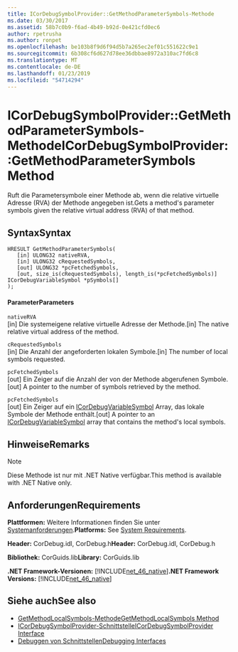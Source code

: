```yaml
---
title: ICorDebugSymbolProvider::GetMethodParameterSymbols-Methode
ms.date: 03/30/2017
ms.assetid: 58b7c0b9-f6ad-4b49-b92d-0e421cfd0ec6
author: rpetrusha
ms.author: ronpet
ms.openlocfilehash: be103b8f9d6f94d5b7a265ec2ef01c551622c9e1
ms.sourcegitcommit: 6b308cf6d627d78ee36dbbae8972a310ac7fd6c8
ms.translationtype: MT
ms.contentlocale: de-DE
ms.lasthandoff: 01/23/2019
ms.locfileid: "54714294"
---
```

# <a name="icordebugsymbolprovidergetmethodparametersymbols-method"></a><span data-ttu-id="dbca8-102">ICorDebugSymbolProvider::GetMethodParameterSymbols-Methode</span><span class="sxs-lookup"><span data-stu-id="dbca8-102">ICorDebugSymbolProvider::GetMethodParameterSymbols Method</span></span>
<span data-ttu-id="dbca8-103">Ruft die Parametersymbole einer Methode ab, wenn die relative virtuelle Adresse (RVA) der Methode angegeben ist.</span><span class="sxs-lookup"><span data-stu-id="dbca8-103">Gets a method's parameter symbols given the relative virtual address (RVA) of that method.</span></span>  
  
## <a name="syntax"></a><span data-ttu-id="dbca8-104">Syntax</span><span class="sxs-lookup"><span data-stu-id="dbca8-104">Syntax</span></span>  
  
```  
HRESULT GetMethodParameterSymbols(  
   [in] ULONG32 nativeRVA,  
   [in] ULONG32 cRequestedSymbols,  
   [out] ULONG32 *pcFetchedSymbols,  
   [out, size_is(cRequestedSymbols), length_is(*pcFetchedSymbols)] ICorDebugVariableSymbol *pSymbols[]  
);  
```  
  
#### <a name="parameters"></a><span data-ttu-id="dbca8-105">Parameter</span><span class="sxs-lookup"><span data-stu-id="dbca8-105">Parameters</span></span>  
 `nativeRVA`  
 <span data-ttu-id="dbca8-106">[in] Die systemeigene relative virtuelle Adresse der Methode.</span><span class="sxs-lookup"><span data-stu-id="dbca8-106">[in] The native relative virtual address of the method.</span></span>  
  
 `cRequestedSymbols`  
 <span data-ttu-id="dbca8-107">[in] Die Anzahl der angeforderten lokalen Symbole.</span><span class="sxs-lookup"><span data-stu-id="dbca8-107">[in] The number of local symbols requested.</span></span>  
  
 `pcFetchedSymbols`  
 <span data-ttu-id="dbca8-108">[out] Ein Zeiger auf die Anzahl der von der Methode abgerufenen Symbole.</span><span class="sxs-lookup"><span data-stu-id="dbca8-108">[out] A pointer to the number of symbols retrieved by the method.</span></span>  
  
 `pcFetchedSymbols`  
 <span data-ttu-id="dbca8-109">[out] Ein Zeiger auf ein [ICorDebugVariableSymbol](../../../../docs/framework/unmanaged-api/debugging/icordebugvariablesymbol-interface.md) Array, das lokale Symbole der Methode enthält.</span><span class="sxs-lookup"><span data-stu-id="dbca8-109">[out] A pointer to an [ICorDebugVariableSymbol](../../../../docs/framework/unmanaged-api/debugging/icordebugvariablesymbol-interface.md) array that contains the method's local symbols.</span></span>  
  
## <a name="remarks"></a><span data-ttu-id="dbca8-110">Hinweise</span><span class="sxs-lookup"><span data-stu-id="dbca8-110">Remarks</span></span>  
  
> [!NOTE]
>  <span data-ttu-id="dbca8-111">Diese Methode ist nur mit .NET Native verfügbar.</span><span class="sxs-lookup"><span data-stu-id="dbca8-111">This method is available with .NET Native only.</span></span>  
  
## <a name="requirements"></a><span data-ttu-id="dbca8-112">Anforderungen</span><span class="sxs-lookup"><span data-stu-id="dbca8-112">Requirements</span></span>  
 <span data-ttu-id="dbca8-113">**Plattformen:** Weitere Informationen finden Sie unter [Systemanforderungen](../../../../docs/framework/get-started/system-requirements.md).</span><span class="sxs-lookup"><span data-stu-id="dbca8-113">**Platforms:** See [System Requirements](../../../../docs/framework/get-started/system-requirements.md).</span></span>  
  
 <span data-ttu-id="dbca8-114">**Header:** CorDebug.idl, CorDebug.h</span><span class="sxs-lookup"><span data-stu-id="dbca8-114">**Header:** CorDebug.idl, CorDebug.h</span></span>  
  
 <span data-ttu-id="dbca8-115">**Bibliothek:** CorGuids.lib</span><span class="sxs-lookup"><span data-stu-id="dbca8-115">**Library:** CorGuids.lib</span></span>  
  
 <span data-ttu-id="dbca8-116">**.NET Framework-Versionen:** [!INCLUDE[net_46_native](../../../../includes/net-46-native-md.md)]</span><span class="sxs-lookup"><span data-stu-id="dbca8-116">**.NET Framework Versions:** [!INCLUDE[net_46_native](../../../../includes/net-46-native-md.md)]</span></span>  
  
## <a name="see-also"></a><span data-ttu-id="dbca8-117">Siehe auch</span><span class="sxs-lookup"><span data-stu-id="dbca8-117">See also</span></span>
- [<span data-ttu-id="dbca8-118">GetMethodLocalSymbols-Methode</span><span class="sxs-lookup"><span data-stu-id="dbca8-118">GetMethodLocalSymbols Method</span></span>](../../../../docs/framework/unmanaged-api/debugging/icordebugsymbolprovider-getmethodlocalsymbols-method.md)
- [<span data-ttu-id="dbca8-119">ICorDebugSymbolProvider-Schnittstelle</span><span class="sxs-lookup"><span data-stu-id="dbca8-119">ICorDebugSymbolProvider Interface</span></span>](../../../../docs/framework/unmanaged-api/debugging/icordebugsymbolprovider-interface.md)
- [<span data-ttu-id="dbca8-120">Debuggen von Schnittstellen</span><span class="sxs-lookup"><span data-stu-id="dbca8-120">Debugging Interfaces</span></span>](../../../../docs/framework/unmanaged-api/debugging/debugging-interfaces.md)
